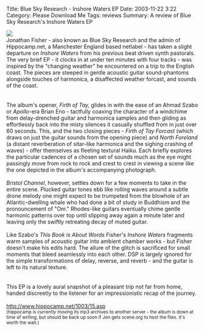 Title: Blue Sky Research - Inshore Waters EP
Date: 2003-11-22 3:22
Category: Please Download Me
Tags: reviews
Summary: A review of Blue Sky Research's Inshore Waters EP


<a href="http://www.hippocamp.net/1003/15.asp"><img align="left" src="images/003-bsr.jpg" /></a>
<br />
Jonathan Fisher - also known as Blue Sky Research and the admin of Hippocamp.net, a Manchester England based netlabel - has taken a slight departure on <i>Inshore Waters</i> from his previous beat driven synth pastorals.   The very brief EP - it clocks in at under ten minutes with four tracks - was inspired by the "changing weather" he encountered on a trip to the English coast. The pieces are steeped in gentle acoustic guitar sound-phantoms alongside touches of harmonica, a disaffected weather forcast, and sounds of the coast.  
<br />
<br />
The album's opener, <i>Firth of Tay,</i> glides in with the ease of an Ahmad Szabo or <i>Apollo</i>-era Brian Eno - tactfully coaxing the character of a windchime from delay-drenched guitar and harmonica samples and then gliding as effortlessly back into the misty silences it casually shuffled from in just over 60 seconds.  This, and the two closing pieces - <i>Firth of Tay Forcast</i> (which draws on just the guitar sounds from the opening piece) and <i>North Foreland</i> (a distant reverberation of sitar-like harmonica and the sighing crashing of waves) - offer themselves as fleeting textural Haiku.  Each briefly explores the particular cadences of a chosen set of sounds much as the eye might passingly move from rock to rock and crest to crest in viewing a scene like the one depicted in the album's accompanying photograph.
<br />
<br />
<i>Bristol Channel</i>, however, settles down for a few moments to take in the entire scene.  Plucked guitar tones ebb like rolling waves around a subtle drone melody one might expect to be trumpeted from the blowhole of an Atlantic-dwelling whale who had done a bit of study in Buddhism and the pronouncement of "Om."  Rhodes-like guitars eventually chime gentle harmonic patterns over top until slipping away again a minute later and leaving only the swiftly retreating decay of muted guitar.
<br />
<br />
Like Szabo's <i>This Book is About Words</i> Fisher's <i>Inshore Waters</i> fragments warm samples of acoustic guitar into ambient chamber works - but Fisher doesn't make his edits hard.  The allure of the glitch is sacrificed for small moments that bleed seamlessly into each other.  DSP is largely ignored for the simple transformations of delay, reverse, and reverb - and the guitar is left to its natural texture.  
<br />
<br />
This EP is a lovely aural snapshot of a pleasant trip not far from home, handed discreetly to the listener for an impressionistic recap of the journey.
<br />
<br />
<a href="http://www.hippocamp.net/1003/15.asp">http://www.hippocamp.net/1003/15.asp</a><small>
<br />(hippocamp is currently moving its mp3 archives to another server - the album is down at time of writing, but should be back up soon if Jon gets scene.org to host the files.  it's worth the wait.)</small>

